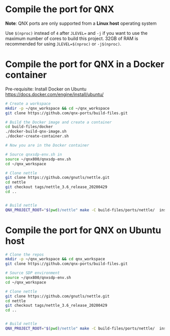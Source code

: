 # Compile the port for QNX

**Note**: QNX ports are only supported from a **Linux host** operating system

Use `$(nproc)` instead of `4` after `JLEVEL=` and `-j` if you want to use the maximum number of cores to build this project.
32GB of RAM is recommended for using `JLEVEL=$(nproc)` or `-j$(nproc)`.

# Compile the port for QNX in a Docker container

Pre-requisite: Install Docker on Ubuntu https://docs.docker.com/engine/install/ubuntu/

```bash
# Create a workspace
mkdir -p ~/qnx_workspace && cd ~/qnx_workspace
git clone https://github.com/qnx-ports/build-files.git

# Build the Docker image and create a container
cd build-files/docker
./docker-build-qnx-image.sh
./docker-create-container.sh

# Now you are in the Docker container

# Source qnxsdp-env.sh in
source ~/qnx800/qnxsdp-env.sh
cd ~/qnx_workspace

# Clone nettle
git clone https://github.com/gnutls/nettle.git 
cd nettle
git checkout tags/nettle_3.6_release_20200429
cd ..


# Build nettle
QNX_PROJECT_ROOT="$(pwd)/nettle" make -C build-files/ports/nettle/  install -j4
```

# Compile the port for QNX on Ubuntu host

```bash
# Clone the repos
mkdir -p ~/qnx_workspace && cd qnx_workspace
git clone https://github.com/qnx-ports/build-files.git

# Source SDP environment
source ~/qnx800/qnxsdp-env.sh
cd ~/qnx_workspace

# Clone nettle
git clone https://github.com/gnutls/nettle.git 
cd nettle
git checkout tags/nettle_3.6_release_20200429
cd ..


# Build nettle
QNX_PROJECT_ROOT="$(pwd)/nettle" make -C build-files/ports/nettle/  install -j4
```

